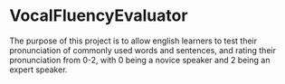 # VocalFluencyEvaluator
The purpose of this project is to allow english learners to test their pronunciation of commonly used words and sentences, and rating their pronunciation from 0-2, with 0 being a novice speaker and 2 being an expert speaker.
